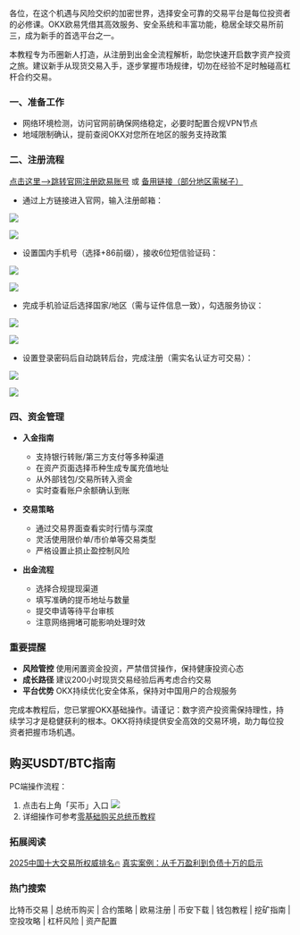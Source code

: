 各位，在这个机遇与风险交织的加密世界，选择安全可靠的交易平台是每位投资者的必修课。OKX欧易凭借其高效服务、安全系统和丰富功能，稳居全球交易所前三，成为新手的首选平台之一。

本教程专为币圈新人打造，从注册到出金全流程解析，助您快速开启数字资产投资之旅。建议新手从现货交易入手，逐步掌握市场规律，切勿在经验不足时触碰高杠杆合约交易。

### 一、准备工作

- 网络环境检测，访问官网前确保网络稳定，必要时配置合规VPN节点
- 地域限制确认，提前查阅OKX对您所在地区的服务支持政策

### 二、注册流程
 [点击这里–>跳转官网注册欧易账号](https://www.chouyi.world/zh-hans/join/18639032)  或 [备用链接（部分地区需梯子）](https://www.okx.com/zh-hans/join/74873351)

- 通过上方链接进入官网，输入注册邮箱：

[![](https://ac63e02.webp.li/okx2.jpg)](https://btc8848.com/top-10-exchanges)

[![](https://ac63e02.webp.li/okx3.jpg)](https://btc8848.com/top-10-exchanges)

- 设置国内手机号（选择+86前缀），接收6位短信验证码：

[![](https://ac63e02.webp.li/okx4.jpg)](https://btc8848.com/top-10-exchanges)

[![](https://ac63e02.webp.li/okx5.jpg)](https://btc8848.com/top-10-exchanges)

- 完成手机验证后选择国家/地区（需与证件信息一致），勾选服务协议：

[![](https://ac63e02.webp.li/okx6.jpg)](https://btc8848.com/top-10-exchanges)

[![](https://ac63e02.webp.li/okx7.jpg)](https://btc8848.com/top-10-exchanges)

- 设置登录密码后自动跳转后台，完成注册（需实名认证方可交易）：

[![](https://ac63e02.webp.li/okx8.jpg)](https://btc8848.com/top-10-exchanges)

[![](https://ac63e02.webp.li/okx9.jpg)](https://btc8848.com/top-10-exchanges)

### 四、资金管理
- **入金指南**
  - 支持银行转账/第三方支付等多种渠道
  - 在资产页面选择币种生成专属充值地址
  - 从外部钱包/交易所转入资金
  - 实时查看账户余额确认到账

- **交易策略**
  - 通过交易界面查看实时行情与深度
  - 灵活使用限价单/市价单等交易类型
  - 严格设置止损止盈控制风险

- **出金流程**
  - 选择合规提现渠道
  - 填写准确的提币地址与数量
  - 提交申请等待平台审核
  - 注意网络拥堵可能影响处理时效

### 重要提醒
- **风险管控**
  使用闲置资金投资，严禁借贷操作，保持健康投资心态
- **成长路径**
  建议200小时现货交易经验后再考虑合约交易
- **平台优势**
  OKX持续优化安全体系，保持对中国用户的合规服务

完成本教程后，您已掌握OKX基础操作。请谨记：数字资产投资需保持理性，持续学习才是稳健获利的根本。OKX将持续提供安全高效的交易环境，助力每位投资者把握市场机遇。

## 购买USDT/BTC指南
PC端操作流程：
1. 点击右上角「买币」入口
[![](https://ac63e02.webp.li/okx14.jpg)](https://btc8848.com/top-10-exchanges)
2. 详细操作可参考[零基础购买总统币教程](https://heiyetouzi.xyz/ouyi-trump/)

### 拓展阅读
[2025中国十大交易所权威排名🔥](https://btc8848.com/top-10-exchanges/)
[真实案例：从千万盈利到负债十万的启示](https://heiyetouzi.xyz/biquanstory001/)

### 热门搜索
比特币交易 | 总统币购买 | 合约策略 | 欧易注册 | 币安下载 | 钱包教程 | 挖矿指南 | 空投攻略 | 杠杆风险 | 资产配置